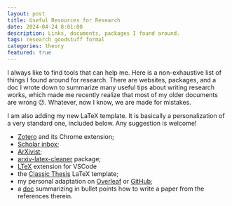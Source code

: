 ```yaml
---
layout: post
title: Useful Resources for Research
date: 2024-04-24 8:01:00
description: Links, documents, packages I found around. 
tags: research goodstuff formal
categories: theory
featured: true
---
```


I always like to find tools that can help me. Here is a non-exhaustive list of things I found around for research. There are websites, packages, and a doc I wrote down to summarize many useful tips about writing research works, which made me recently realize that most of my older documents are wrong 😕. Whatever, now I know, we are made for mistakes. 

I am also adding my new LaTeX template. It is basically a personalization of a very standard one, included below. Any suggestion is welcome!

- [Zotero](https://www.zotero.org/) and its Chrome extension;
- [Scholar inbox](https://www.scholar-inbox.com/);
- [ArXivist](https://arxivist.com/);
- [arxiv-latex-cleaner](https://github.com/google-research/arxiv-latex-cleaner) package;
- [LTeX](https://marketplace.visualstudio.com/items?itemName=valentjn.vscode-ltex) extension for VSCode
- the [Classic Thesis](https://www.miede.de/) LaTeX template;
- my personal adaptation on [Overleaf](https://www.overleaf.com/read/gtpgcvpfyqkx#c8fbbf) or [GitHub](https://github.com/simonegiancola09/adapted_classic_thesis/tree/main);
- a [doc](http://simonegiancola09.github.io/assets/pdf/writing_a_paper.pdf) summarizing in bullet points how to write a paper from the references therein. 